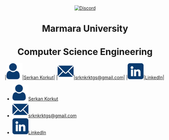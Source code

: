 <div align="center" >
    <a href="https://www.marmara.edu.tr" target="blank"><img align="center" alt="Discord" src="/icons/Marunlogo1.png" height="400"/></a>
    
  <br>
    
# **Marmara University**
# **Computer Science Engineering**   
</div>

|<img src="/icons/user.png" width="50">|<a href="https://github.com/serkankorkut17/">Serkan Korkut</a>|
|<img src="/icons/email.png" width="50">|<a href="srknkrktgs@gmail.com">srknkrktgs@gmail.com</a>|
|<img src="/icons/linkedin.png" width="50">|<a href="https://www.linkedin.com/in/serkankorkut17/">LinkedIn</a>|


<div>
    <ul>
        <li><div><img src="/icons/user.png" width="50"><a href="https://github.com/serkankorkut17/">Serkan Korkut</a></div></li>
        <li><div><img src="/icons/email.png" width="50"><a href="srknkrktgs@gmail.com">srknkrktgs@gmail.com</a></div></li>
        <li><div><img src="/icons/linkedin.png" width="50"><a href="https://www.linkedin.com/in/serkankorkut17/">LinkedIn</a></div></li>
    </ul>
</div>
